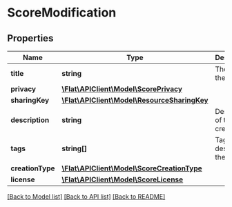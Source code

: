 # ScoreModification

## Properties
Name | Type | Description | Notes
------------ | ------------- | ------------- | -------------
**title** | **string** | The title of the score | [optional] 
**privacy** | [**\Flat\APIClient\Model\ScorePrivacy**](ScorePrivacy.md) |  | [optional] 
**sharingKey** | [**\Flat\APIClient\Model\ResourceSharingKey**](ResourceSharingKey.md) |  | [optional] 
**description** | **string** | Description of the creation | [optional] 
**tags** | **string[]** | Tags describing the score | [optional] 
**creationType** | [**\Flat\APIClient\Model\ScoreCreationType**](ScoreCreationType.md) |  | [optional] 
**license** | [**\Flat\APIClient\Model\ScoreLicense**](ScoreLicense.md) |  | [optional] 

[[Back to Model list]](../README.md#documentation-for-models) [[Back to API list]](../README.md#documentation-for-api-endpoints) [[Back to README]](../README.md)


